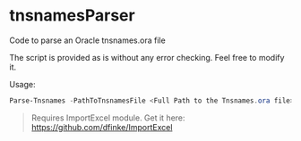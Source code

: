 # tnsnamesParser
Code to parse an Oracle tnsnames.ora file

The script is provided as is without any error checking. Feel free to modify it.

Usage:
```powershell
Parse-Tnsnames -PathToTnsnamesFile <Full Path to the Tnsnames.ora file> -RegexFolder <Full Path to the folder containing the text files with the regex patterns> -RegexFilePrefix <Prefix for the regex text files> -OutputFolder <Folder to store the output Excel Files>
```
> Requires ImportExcel module. Get it here: https://github.com/dfinke/ImportExcel
